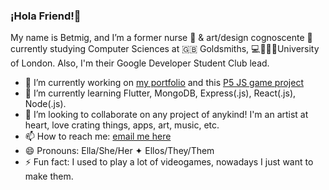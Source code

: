 ### ¡Hola Friend!👋
My name is Betmig, and I’m a former nurse 🏥 & art/design cognoscente 🎨 currently studying Computer Sciences at 🇬🇧 Goldsmiths, 💻👩🏽‍🔬University of London. Also, I'm their Google Developer Student Club lead.

- 🔭 I’m currently working on [my portfolio](https://betmig.dev) and this [P5 JS game project](https://editor.p5js.org/betmig/sketches/seUbj8ODt)
- 🌱 I’m currently learning Flutter, MongoDB, Express(.js), React(.js), Node(.js).
- 👯 I’m looking to collaborate on any project of anykind! I'm an artist at heart, love crating things, apps, art, music, etc.
- 📫 How to reach me: [email me here](mailto:betmig.link@betmig.link)
- 😄 Pronouns: Ella/She/Her ✦ Ellos/They/Them
- ⚡ Fun fact: I used to play a lot of videogames, nowadays I just want to make them.

<!--
**betmig/betmig** is a ✨ _special_ ✨ repository because its `README.md` (this file) appears on your GitHub profile.

Here are some ideas to get you started:

- 🔭 I’m currently working on ...
- 🌱 I’m currently learning ...
- 👯 I’m looking to collaborate on ...
- 🤔 I’m looking for help with ...
- 💬 Ask me about ...
- 📫 How to reach me: ...
- 😄 Pronouns: ...
- ⚡ Fun fact: ...
-->

